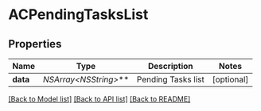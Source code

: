 # ACPendingTasksList

## Properties
Name | Type | Description | Notes
------------ | ------------- | ------------- | -------------
**data** | **NSArray&lt;NSString*&gt;*** | Pending Tasks list | [optional] 

[[Back to Model list]](../README.md#documentation-for-models) [[Back to API list]](../README.md#documentation-for-api-endpoints) [[Back to README]](../README.md)


